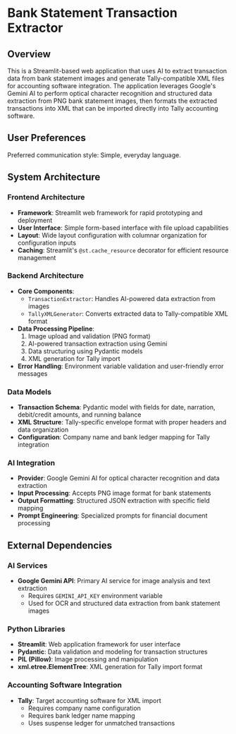 # Bank Statement Transaction Extractor

## Overview

This is a Streamlit-based web application that uses AI to extract transaction data from bank statement images and generate Tally-compatible XML files for accounting software integration. The application leverages Google's Gemini AI to perform optical character recognition and structured data extraction from PNG bank statement images, then formats the extracted transactions into XML that can be imported directly into Tally accounting software.

## User Preferences

Preferred communication style: Simple, everyday language.

## System Architecture

### Frontend Architecture
- **Framework**: Streamlit web framework for rapid prototyping and deployment
- **User Interface**: Simple form-based interface with file upload capabilities
- **Layout**: Wide layout configuration with columnar organization for configuration inputs
- **Caching**: Streamlit's `@st.cache_resource` decorator for efficient resource management

### Backend Architecture
- **Core Components**:
  - `TransactionExtractor`: Handles AI-powered data extraction from images
  - `TallyXMLGenerator`: Converts extracted data to Tally-compatible XML format
- **Data Processing Pipeline**:
  1. Image upload and validation (PNG format)
  2. AI-powered transaction extraction using Gemini
  3. Data structuring using Pydantic models
  4. XML generation for Tally import
- **Error Handling**: Environment variable validation and user-friendly error messages

### Data Models
- **Transaction Schema**: Pydantic model with fields for date, narration, debit/credit amounts, and running balance
- **XML Structure**: Tally-specific envelope format with proper headers and data organization
- **Configuration**: Company name and bank ledger mapping for Tally integration

### AI Integration
- **Provider**: Google Gemini AI for optical character recognition and data extraction
- **Input Processing**: Accepts PNG image format for bank statements
- **Output Formatting**: Structured JSON extraction with specific field mapping
- **Prompt Engineering**: Specialized prompts for financial document processing

## External Dependencies

### AI Services
- **Google Gemini API**: Primary AI service for image analysis and text extraction
  - Requires `GEMINI_API_KEY` environment variable
  - Used for OCR and structured data extraction from bank statement images

### Python Libraries
- **Streamlit**: Web application framework for user interface
- **Pydantic**: Data validation and modeling for transaction structures
- **PIL (Pillow)**: Image processing and manipulation
- **xml.etree.ElementTree**: XML generation for Tally import format

### Accounting Software Integration
- **Tally**: Target accounting software for XML import
  - Requires company name configuration
  - Requires bank ledger name mapping
  - Uses suspense ledger for unmatched transactions
